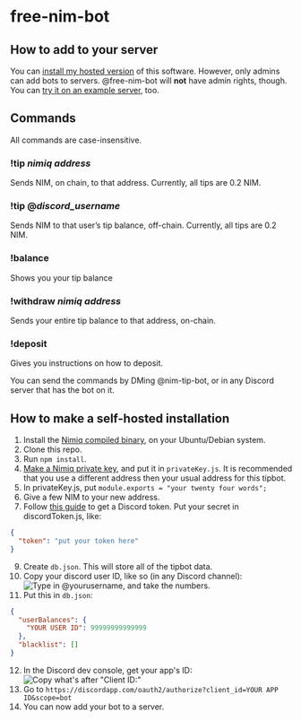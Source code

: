 # free-nim-bot

## How to add to your server
You can [install my hosted version](https://discordapp.com/oauth2/authorize?client_id=441329117946707978&scope=bot) of this software. However, only admins can add bots to servers. @free-nim-bot will **not** have admin rights, though. You can [try it on an example server](https://discord.gg/vCYkWJc), too.

## Commands
All commands are case-insensitive.

### !tip *nimiq address*
Sends NIM, on chain, to that address. Currently, all tips are 0.2 NIM.

### !tip @*discord_username*
Sends NIM to that user’s tip balance, off-chain. Currently, all tips are 0.2 NIM.

### !balance
Shows you your tip balance

### !withdraw *nimiq address*
Sends your entire tip balance to that address, on-chain.

### !deposit
Gives you instructions on how to deposit.

You can send the commands by DMing @nim-tip-bot, or in any Discord server that has the bot on it.


## How to make a self-hosted installation
1. Install the [Nimiq compiled binary](https://nimiq.com/#downloads), on your Ubuntu/Debian system.
2. Clone this repo.
3. Run ``npm install``.
4. [Make a Nimiq private key](https://safe.nimiq.com), and put it in ``privateKey.js``. It is recommended that you use a different address then your usual address for this tipbot.
5. In privateKey.js, put ``module.exports = "your twenty four words";``
6. Give a few NIM to your new address.
7. Follow [this guide](https://github.com/reactiflux/discord-irc/wiki/Creating-a-discord-bot-&-getting-a-token) to get a Discord token. Put your secret in discordToken.js, like: 
```json
{
  "token": "put your token here"
}
```
9. Create ``db.json``. This will store all of the tipbot data.
10. Copy your discord user ID, like so (in any Discord channel): ![Type in \@yourusername, and take the numbers.](https://vgy.me/DlDWdw.gif)
11. Put this in ``db.json``:
```json
{
  "userBalances": {
    "YOUR USER ID": 99999999999999
  },
  "blacklist": []
}
```
12. In the Discord dev console, get your app's ID: ![Copy what's after "Client ID:"](https://vgy.me/lj7dKU.gif)
13. Go to ``https://discordapp.com/oauth2/authorize?client_id=YOUR APP ID&scope=bot``
14. You can now add your bot to a server.
